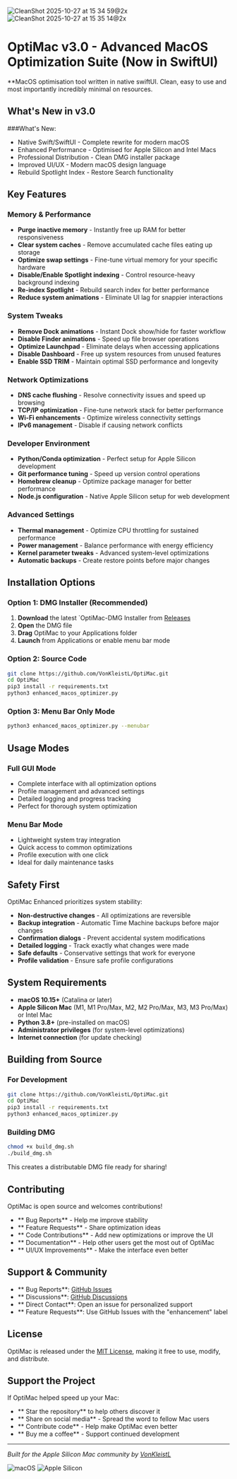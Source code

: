 ![CleanShot 2025-10-27 at 15 34 59@2x](https://github.com/user-attachments/assets/647b8195-19e3-45a6-aa22-dbc6a97f6e83)
![CleanShot 2025-10-27 at 15 35 14@2x](https://github.com/user-attachments/assets/2d4c3ea5-d850-4006-b71b-4d7106ba75c1)


# OptiMac v3.0 - Advanced MacOS Optimization Suite (Now in SwiftUI) 

**MacOS optimisation tool written in native swiftUI. Clean, easy to use and most importantly incredibly minimal on resources.
## What's New in v3.0

###What's New:
- Native Swift/SwiftUI - Complete rewrite for modern macOS
- Enhanced Performance - Optimised for Apple Silicon and Intel Macs
- Professional Distribution - Clean DMG installer package
- Improved UI/UX - Modern macOS design language
- Rebuild Spotlight Index - Restore Search functionality

## Key Features

### Memory & Performance
- **Purge inactive memory** - Instantly free up RAM for better responsiveness
- **Clear system caches** - Remove accumulated cache files eating up storage
- **Optimize swap settings** - Fine-tune virtual memory for your specific hardware
- **Disable/Enable Spotlight indexing** - Control resource-heavy background indexing
- **Re-index Spotlight** - Rebuild search index for better performance
- **Reduce system animations** - Eliminate UI lag for snappier interactions

### System Tweaks
- **Remove Dock animations** - Instant Dock show/hide for faster workflow
- **Disable Finder animations** - Speed up file browser operations
- **Optimize Launchpad** - Eliminate delays when accessing applications
- **Disable Dashboard** - Free up system resources from unused features
- **Enable SSD TRIM** - Maintain optimal SSD performance and longevity

### Network Optimizations
- **DNS cache flushing** - Resolve connectivity issues and speed up browsing
- **TCP/IP optimization** - Fine-tune network stack for better performance
- **Wi-Fi enhancements** - Optimize wireless connectivity settings
- **IPv6 management** - Disable if causing network conflicts

### Developer Environment
- **Python/Conda optimization** - Perfect setup for Apple Silicon development
- **Git performance tuning** - Speed up version control operations
- **Homebrew cleanup** - Optimize package manager for better performance
- **Node.js configuration** - Native Apple Silicon setup for web development

### Advanced Settings
- **Thermal management** - Optimize CPU throttling for sustained performance
- **Power management** - Balance performance with energy efficiency
- **Kernel parameter tweaks** - Advanced system-level optimizations
- **Automatic backups** - Create restore points before major changes

## Installation Options

### Option 1: DMG Installer (Recommended)
1. **Download** the latest `OptiMac-DMG Installer from [Releases](https://github.com/VonKleistL/OptiMac/releases)
2. **Open** the DMG file
3. **Drag** OptiMac to your Applications folder
4. **Launch** from Applications or enable menu bar mode

### Option 2: Source Code
```bash
git clone https://github.com/VonKleistL/OptiMac.git
cd OptiMac
pip3 install -r requirements.txt
python3 enhanced_macos_optimizer.py
```

### Option 3: Menu Bar Only Mode
```bash
python3 enhanced_macos_optimizer.py --menubar
```

## Usage Modes

### **Full GUI Mode**
- Complete interface with all optimization options
- Profile management and advanced settings
- Detailed logging and progress tracking
- Perfect for thorough system optimization

### **Menu Bar Mode** 
- Lightweight system tray integration
- Quick access to common optimizations
- Profile execution with one click
- Ideal for daily maintenance tasks

## Safety First

OptiMac Enhanced prioritizes system stability:
- **Non-destructive changes** - All optimizations are reversible
- **Backup integration** - Automatic Time Machine backups before major changes  
- **Confirmation dialogs** - Prevent accidental system modifications
- **Detailed logging** - Track exactly what changes were made
- **Safe defaults** - Conservative settings that work for everyone
- **Profile validation** - Ensure safe profile configurations

## System Requirements

- **macOS 10.15+** (Catalina or later)
- **Apple Silicon Mac** (M1, M1 Pro/Max, M2, M2 Pro/Max, M3, M3 Pro/Max) or Intel Mac
- **Python 3.8+** (pre-installed on macOS)
- **Administrator privileges** (for system-level optimizations)
- **Internet connection** (for update checking)

## Building from Source

### For Development
```bash
git clone https://github.com/VonKleistL/OptiMac.git
cd OptiMac
pip3 install -r requirements.txt
python3 enhanced_macos_optimizer.py
```

### Building DMG
```bash
chmod +x build_dmg.sh
./build_dmg.sh
```

This creates a distributable DMG file ready for sharing!

## Contributing

OptiMac is open source and welcomes contributions!

- ** Bug Reports** - Help me improve stability
- ** Feature Requests** - Share optimization ideas
- ** Code Contributions** - Add new optimizations or improve the UI
- ** Documentation** - Help other users get the most out of OptiMac
- ** UI/UX Improvements** - Make the interface even better

## Support & Community

- ** Bug Reports**: [GitHub Issues](https://github.com/VonKleistL/OptiMac/issues)
- ** Discussions**: [GitHub Discussions](https://github.com/VonKleistL/OptiMac/discussions)
- ** Direct Contact**: Open an issue for personalized support
- ** Feature Requests**: Use GitHub Issues with the "enhancement" label

## License

OptiMac is released under the [MIT License](LICENSE), making it free to use, modify, and distribute.

## Support the Project

If OptiMac helped speed up your Mac:
- ** Star the repository** to help others discover it
- ** Share on social media** - Spread the word to fellow Mac users  
- ** Contribute code** - Help make OptiMac even better
- ** Buy me a coffee** - Support continued development

---


*Built for the Apple Silicon Mac community by [VonKleistL](https://github.com/VonKleistL)*

![macOS](https://img.shields.io/badge/macOS-10.15%2B-green?style=for-the-badge&logo=apple)
![Apple Silicon](https://img.shields.io/badge/Apple%20Silicon-Optimized-red?style=for-the-badge&logo=apple)
